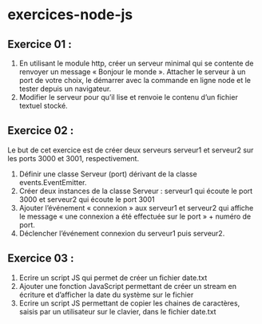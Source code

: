 # exercices-node-js
 
## Exercice 01 :

1.	En utilisant le module http, créer un serveur minimal qui se contente de renvoyer un message « Bonjour le monde ». Attacher le serveur à un port de votre choix, le démarrer avec la commande en ligne node et le tester depuis un navigateur.
2.	Modifier le serveur pour qu’il lise et renvoie le contenu d’un fichier textuel stocké.


## Exercice 02 :

Le but de cet exercice est de créer deux serveurs serveur1 et serveur2 sur les ports 3000 et 3001, respectivement. 
1.	Définir une classe Serveur (port) dérivant de la classe events.EventEmitter.
2.	Créer deux instances de la classe Serveur : serveur1 qui écoute le port 3000 et serveur2 qui écoute le port 3001
3.	Ajouter l’événement « connexion » aux serveur1 et serveur2 qui affiche le message « une connexion a été effectuée sur le port » + numéro de port.
4.	Déclencher l’événement connexion du serveur1 puis serveur2. 


## Exercice 03 :
1.	Ecrire un  script JS qui permet de créer un fichier date.txt
2.	Ajouter une fonction JavaScript permettant de créer un stream en écriture et d’afficher la date du système sur le fichier
3.	Ecrire un script JS permettant de copier les chaines de caractères, saisis par un utilisateur sur le clavier, dans le fichier date.txt 
